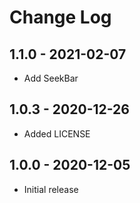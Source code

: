# Change Log

## 1.1.0 - 2021-02-07
- Add SeekBar

## 1.0.3 - 2020-12-26
- Added LICENSE

## 1.0.0 - 2020-12-05
- Initial release
